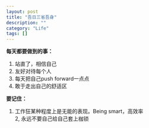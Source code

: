```yaml
---
layout: post
title: "吾日三省吾身"
description: ""
category: "Life"
tags: []
---
```

**每天都要做到的事：**  
1. 站直了，相信自己  
2. 友好对待每个人  
3. 每天把自己push forward一点点  
4. 敢于走出自己的舒适区  


**要记住：**  
1. 工作狂某种程度上是无能的表现。Being smart，高效率  
2, 永远不要自己给自己套上枷锁  
